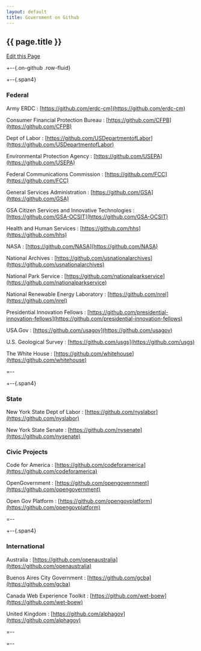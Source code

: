 ```yaml
---
layout: default
title: Government on Github
---
```


<!-- Going with HTML instead of Markdown so we can have the rad GitHub badges -->

<h2>{{ page.title }}</h2>

<a class="btn btn-mini pull-right forkModalTrigger" href="https://github.com/lukecharde/govgit">Edit this Page</a>

+--{.on-github .row-fluid}


 +--{.span4}
 
### Federal
 
Army ERDC
: [https://github.com/erdc-cm](https://github.com/erdc-cm)

Consumer Financial Protection Bureau 
: [https://github.com/CFPB](https://github.com/CFPB)

Dept of Labor
: [https://github.com/USDepartmentofLabor](https://github.com/USDepartmentofLabor)

Environmental Protection Agency 
: [https://github.com/USEPA](https://github.com/USEPA)

Federal Communications Commission 
: [https://github.com/FCC](https://github.com/FCC) 

General Services Administration 
: [https://github.com/GSA](https://github.com/GSA) 

GSA Citizen Services and Innovative Technologies
: [https://github.com/GSA-OCSIT](https://github.com/GSA-OCSIT)

Health and Human Services
: [https://github.com/hhs](https://github.com/hhs)

NASA 
: [https://github.com/NASA](https://github.com/NASA) 

National Archives 
: [https://github.com/usnationalarchives](https://github.com/usnationalarchives)

National Park Service
: [https://github.com/nationalparkservice](https://github.com/nationalparkservice)

National Renewable Energy Laboratory
: [https://github.com/nrel](https://github.com/nrel)

Presidential Innovation Fellows
: [https://github.com/presidential-innovation-fellows](https://github.com/presidential-innovation-fellows)

USA.Gov
: [https://github.com/usagov](https://github.com/usagov)

U.S. Geological Survey
: [https://github.com/usgs](https://github.com/usgs)

The White House 
: [https://github.com/whitehouse](https://github.com/whitehouse) 

 =--


 +--{.span4}
 
### State 
 
New York State Dept of Labor
: [https://github.com/nyslabor](https://github.com/nyslabor)

New York State Senate
: [https://github.com/nysenate](https://github.com/nysenate)

### Civic Projects

Code for America
: [https://github.com/codeforamerica](https://github.com/codeforamerica)

OpenGovernment
: [https://github.com/opengovernment](https://github.com/opengovernment)

Open Gov Platform
: [https://github.com/opengovplatform](https://github.com/opengovplatform)
 
 =--


 +--{.span4}
 
### International

Australia
: [https://github.com/openaustralia](https://github.com/openaustralia)

Buenos Aires City Government
: [https://github.com/gcba](https://github.com/gcba)
 
Canada Web Experience Toolkit
: [https://github.com/wet-boew](https://github.com/wet-boew)

United Kingdom
: [https://github.com/alphagov](https://github.com/alphagov)
 
 =--


=--


